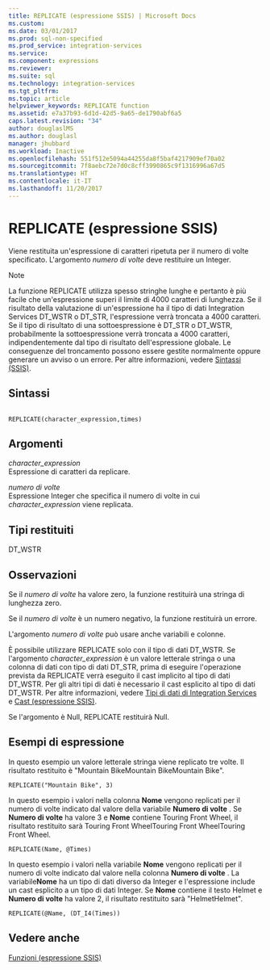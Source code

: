 ```yaml
---
title: REPLICATE (espressione SSIS) | Microsoft Docs
ms.custom: 
ms.date: 03/01/2017
ms.prod: sql-non-specified
ms.prod_service: integration-services
ms.service: 
ms.component: expressions
ms.reviewer: 
ms.suite: sql
ms.technology: integration-services
ms.tgt_pltfrm: 
ms.topic: article
helpviewer_keywords: REPLICATE function
ms.assetid: e7a37b93-6d1d-42d5-9a65-de1790abf6a5
caps.latest.revision: "34"
author: douglaslMS
ms.author: douglasl
manager: jhubbard
ms.workload: Inactive
ms.openlocfilehash: 551f512e5094a44255da8f5baf4217909ef70a02
ms.sourcegitcommit: 7f8aebc72e7d0c8cff3990865c9f1316996a67d5
ms.translationtype: HT
ms.contentlocale: it-IT
ms.lasthandoff: 11/20/2017
---
```

# <a name="replicate-ssis-expression"></a>REPLICATE (espressione SSIS)
  Viene restituita un'espressione di caratteri ripetuta per il numero di volte specificato. L'argomento *numero di volte* deve restituire un Integer.  
  
> [!NOTE]  
>  La funzione REPLICATE utilizza spesso stringhe lunghe e pertanto è più facile che un'espressione superi il limite di 4000 caratteri di lunghezza. Se il risultato della valutazione di un'espressione ha il tipo di dati Integration Services DT_WSTR o DT_STR, l'espressione verrà troncata a 4000 caratteri. Se il tipo di risultato di una sottoespressione è DT_STR o DT_WSTR, probabilmente la sottoespressione verrà troncata a 4000 caratteri, indipendentemente dal tipo di risultato dell'espressione globale. Le conseguenze del troncamento possono essere gestite normalmente oppure generare un avviso o un errore. Per altre informazioni, vedere [Sintassi &#40;SSIS&#41;](../../integration-services/expressions/syntax-ssis.md).  
  
## <a name="syntax"></a>Sintassi  
  
```  
  
REPLICATE(character_expression,times)  
```  
  
## <a name="arguments"></a>Argomenti  
 *character_expression*  
 Espressione di caratteri da replicare.  
  
 *numero di volte*  
 Espressione Integer che specifica il numero di volte in cui *character_expression* viene replicata.  
  
## <a name="result-types"></a>Tipi restituiti  
 DT_WSTR  
  
## <a name="remarks"></a>Osservazioni  
 Se il *numero di volte* ha valore zero, la funzione restituirà una stringa di lunghezza zero.  
  
 Se il *numero di volte* è un numero negativo, la funzione restituirà un errore.  
  
 L'argomento *numero di volte* può usare anche variabili e colonne.  
  
 È possibile utilizzare REPLICATE solo con il tipo di dati DT_WSTR. Se l'argomento *character_expression* è un valore letterale stringa o una colonna di dati con tipo di dati DT_STR, prima di eseguire l'operazione prevista da REPLICATE verrà eseguito il cast implicito al tipo di dati DT_WSTR. Per gli altri tipi di dati è necessario il cast esplicito al tipo di dati DT_WSTR. Per altre informazioni, vedere [Tipi di dati di Integration Services](../../integration-services/data-flow/integration-services-data-types.md) e [Cast &#40;espressione SSIS&#41;](../../integration-services/expressions/cast-ssis-expression.md).  
  
 Se l'argomento è Null, REPLICATE restituirà Null.  
  
## <a name="expression-examples"></a>Esempi di espressione  
 In questo esempio un valore letterale stringa viene replicato tre volte. Il risultato restituito è "Mountain BikeMountain BikeMountain Bike".  
  
```  
REPLICATE("Mountain Bike", 3)  
```  
  
 In questo esempio i valori nella colonna **Nome** vengono replicati per il numero di volte indicato dal valore della variabile **Numero di volte** . Se **Numero di volte** ha valore 3 e **Nome** contiene Touring Front Wheel, il risultato restituito sarà Touring Front WheelTouring Front WheelTouring Front Wheel.  
  
```  
REPLICATE(Name, @Times)  
```  
  
 In questo esempio i valori nella variabile **Nome** vengono replicati per il numero di volte indicato dal valore nella colonna **Numero di volte** . La variabile**Nome** ha un tipo di dati diverso da Integer e l'espressione include un cast esplicito a un tipo di dati Integer. Se **Nome** contiene il testo Helmet e **Numero di volte** ha valore 2, il risultato restituito sarà "HelmetHelmet".  
  
```  
REPLICATE(@Name, (DT_I4(Times))  
```  
  
## <a name="see-also"></a>Vedere anche  
 [Funzioni &#40;espressione SSIS&#41;](../../integration-services/expressions/functions-ssis-expression.md)  
  
  
